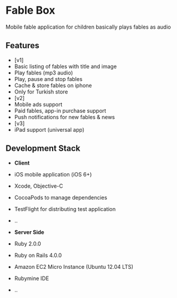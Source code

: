 Fable Box
========

Mobile fable application for children basically plays fables as audio


Features
-------------------
- [v1]
 - Basic listing of fables with title and image
 - Play fables (mp3 audio)
 - Play, pause and stop fables
 - Cache & store fables on iphone
 - Only for Turkish store
- [v2]
 - Mobile ads support
 - Paid fables, app-in purchase support
 - Push notifications for new fables & news
- [v3]
 - iPad support (universal app)

Development Stack
-----------------------
- **Client**
 - iOS mobile application (iOS 6+)
 - Xcode, Objective-C
 - CocoaPods to manage dependencies
 - TestFlight for distributing test application
 - ..

- **Server Side**
 - Ruby 2.0.0
 - Ruby on Rails 4.0.0
 - Amazon EC2 Micro Instance (Ubuntu 12.04 LTS)
 - Rubymine IDE
 - ..
